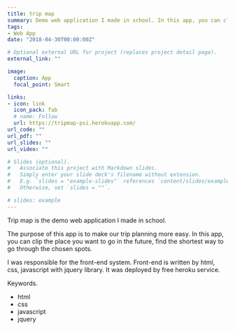 ```yaml
---
title: trip map
summary: Demo web application I made in school. In this app, you can clip the place you want to go in the future, find the shortest way to go through the chosen spots. I was responsible for front-end system using html, css, javascript. 
tags:
- Web App
date: "2018-04-30T00:00:00Z"

# Optional external URL for project (replaces project detail page).
external_link: ""

image:
  caption: App
  focal_point: Smart

links:
- icon: link
  icon_pack: fab
  # name: Follow
  url: https://tripmap-psi.herokuapp.com/
url_code: ""
url_pdf: ""
url_slides: ""
url_video: ""

# Slides (optional).
#   Associate this project with Markdown slides.
#   Simply enter your slide deck's filename without extension.
#   E.g. `slides = "example-slides"` references `content/slides/example-slides.md`.
#   Otherwise, set `slides = ""`.

# slides: example
---
```


Trip map is the demo web application I made in school. 

The purpose of this app is to make our trip planning more easy. In this app, you can clip the place you want to go in the future, find the shortest way to go through the chosen spots.

I was responsible for the front-end system. Front-end is written by html, css, javascript with jquery library.
It was deployed by free heroku service.

Keywords.
- html
- css
- javascript 
- jquery
